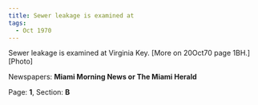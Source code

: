 ```yaml
---  
title: Sewer leakage is examined at  
tags:  
  - Oct 1970  
---  
```

  
Sewer leakage is examined at Virginia Key. [More on 20Oct70 page 1BH.] [Photo]  
  
Newspapers: **Miami Morning News or The Miami Herald**  
  
Page: **1**, Section: **B** 
